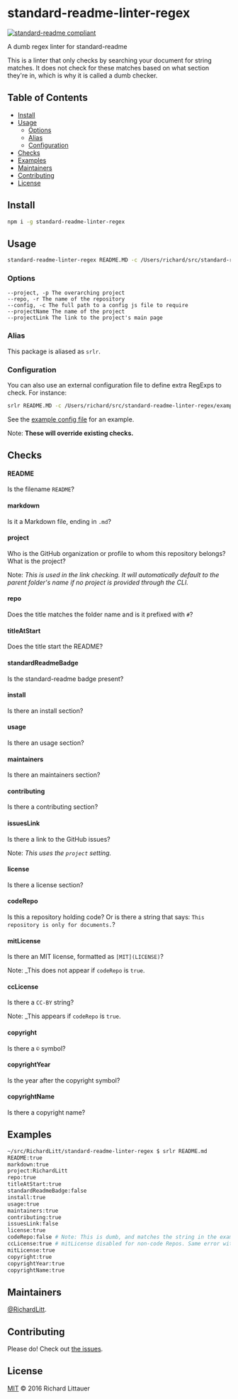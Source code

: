 # standard-readme-linter-regex

[![standard-readme compliant](https://img.shields.io/badge/readme%20style-standard-brightgreen.svg?style=flat-square)](https://github.com/RichardLitt/standard-readme)

A dumb regex linter for standard-readme

This is a linter that only checks by searching your document for string matches. It does not check for these matches based on what section they're in, which is why it is called a dumb checker. 

## Table of Contents

- [Install](#install)
- [Usage](#usage)
	- [Options](#options)
	- [Alias](#alias)
	- [Configuration](#configuration)
- [Checks](#checks)
- [Examples](#examples)
- [Maintainers](#maintainers)
- [Contributing](#contributing)
- [License](#license)

## Install

```sh
npm i -g standard-readme-linter-regex
```

## Usage

```sh
standard-readme-linter-regex README.MD -c /Users/richard/src/standard-readme-linter-regex/config.js -r standard-readme-linter-regex -p richardlitt -n RichardLitt -l https://burntfen.com
```

### Options

```
--project, -p The overarching project
--repo, -r The name of the repository
--config, -c The full path to a config js file to require
--projectName The name of the project
--projectLink The link to the project's main page
```

### Alias

This package is aliased as `srlr`.

### Configuration

You can also use an external configuration file to define extra RegExps to check. For instance:

```sh
srlr README.MD -c /Users/richard/src/standard-readme-linter-regex/example-config.js
```

See the [example config file](example-config.js) for an example.

Note: **These will override existing checks.**

## Checks

#### README

Is the filename `README`?

#### markdown

Is it a Markdown file, ending in `.md`?

#### project

Who is the GitHub organization or profile to whom this repository belongs? What is the project? 

Note: _This is used in the link checking. It will automatically default to the parent folder's name if no project is provided through the CLI._

#### repo

Does the title matches the folder name and is it prefixed with `#`?

#### titleAtStart

Does the title start the README?

#### standardReadmeBadge

Is the standard-readme badge present?

#### install

Is there an install section?

#### usage

Is there an usage section?

#### maintainers

Is there an maintainers section?

#### contributing

Is there a contributing section?

#### issuesLink

Is there a link to the GitHub issues?

Note: _This uses the `project` setting._

#### license

Is there a license  section?

#### codeRepo

Is this a repository holding code? Or is there a string that says: `This repository is only for documents.`?

#### mitLicense

Is there an MIT license, formatted as `[MIT](LICENSE)`?

Note: _This does not appear if `codeRepo` is `true`.

#### ccLicense

Is there a `CC-BY` string? 

Note: _This appears if `codeRepo` is `true`.

#### copyright

Is there a `©` symbol?

#### copyrightYear

Is the year after the copyright symbol?

#### copyrightName

Is there a copyright name?

## Examples

```sh
~/src/RichardLitt/standard-readme-linter-regex $ srlr README.md
README:true
markdown:true
project:RichardLitt
repo:true
titleAtStart:true
standardReadmeBadge:false
install:true
usage:true
maintainers:true
contributing:true
issuesLink:false
license:true
codeRepo:false # Note: This is dumb, and matches the string in the example above.
ccLicense:true # mitLicense disabled for non-code Repos. Same error with matching.
mitLicense:true
copyright:true
copyrightYear:true
copyrightName:true
```

## Maintainers

[@RichardLitt](https://github.com/RichardLitt).

## Contributing

Please do! Check out [the issues](https://github.com/RichardLitt/standard-readme-linter-regex/issues).

## License

[MIT](LICENSE) © 2016 Richard Littauer
